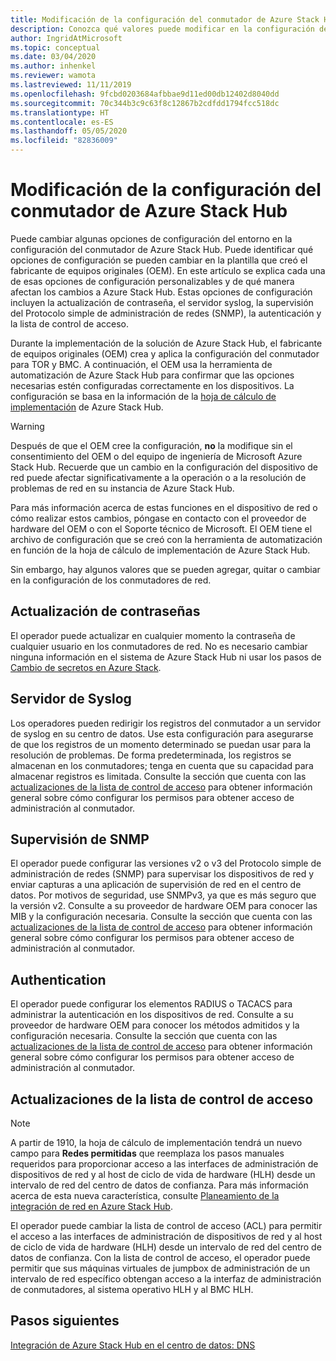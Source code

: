 ```yaml
---
title: Modificación de la configuración del conmutador de Azure Stack Hub
description: Conozca qué valores puede modificar en la configuración del conmutador de Azure Stack Hub.
author: IngridAtMicrosoft
ms.topic: conceptual
ms.date: 03/04/2020
ms.author: inhenkel
ms.reviewer: wamota
ms.lastreviewed: 11/11/2019
ms.openlocfilehash: 9fcbd0203684afbbae9d11ed00db12402d8040dd
ms.sourcegitcommit: 70c344b3c9c63f8c12867b2cdfdd1794fcc518dc
ms.translationtype: HT
ms.contentlocale: es-ES
ms.lasthandoff: 05/05/2020
ms.locfileid: "82836009"
---
```

# <a name="change-settings-on-your-azure-stack-hub-switch-configuration"></a>Modificación de la configuración del conmutador de Azure Stack Hub

Puede cambiar algunas opciones de configuración del entorno en la configuración del conmutador de Azure Stack Hub. Puede identificar qué opciones de configuración se pueden cambiar en la plantilla que creó el fabricante de equipos originales (OEM). En este artículo se explica cada una de esas opciones de configuración personalizables y de qué manera afectan los cambios a Azure Stack Hub. Estas opciones de configuración incluyen la actualización de contraseña, el servidor syslog, la supervisión del Protocolo simple de administración de redes (SNMP), la autenticación y la lista de control de acceso.

Durante la implementación de la solución de Azure Stack Hub, el fabricante de equipos originales (OEM) crea y aplica la configuración del conmutador para TOR y BMC. A continuación, el OEM usa la herramienta de automatización de Azure Stack Hub para confirmar que las opciones necesarias estén configuradas correctamente en los dispositivos. La configuración se basa en la información de la [hoja de cálculo de implementación](azure-stack-deployment-worksheet.md) de Azure Stack Hub.

> [!Warning]  
> Después de que el OEM cree la configuración, **no** la modifique sin el consentimiento del OEM o del equipo de ingeniería de Microsoft Azure Stack Hub. Recuerde que un cambio en la configuración del dispositivo de red puede afectar significativamente a la operación o a la resolución de problemas de red en su instancia de Azure Stack Hub.
>
> Para más información acerca de estas funciones en el dispositivo de red o cómo realizar estos cambios, póngase en contacto con el proveedor de hardware del OEM o con el Soporte técnico de Microsoft. El OEM tiene el archivo de configuración que se creó con la herramienta de automatización en función de la hoja de cálculo de implementación de Azure Stack Hub.

Sin embargo, hay algunos valores que se pueden agregar, quitar o cambiar en la configuración de los conmutadores de red.

## <a name="password-update"></a>Actualización de contraseñas

El operador puede actualizar en cualquier momento la contraseña de cualquier usuario en los conmutadores de red. No es necesario cambiar ninguna información en el sistema de Azure Stack Hub ni usar los pasos de [Cambio de secretos en Azure Stack](azure-stack-rotate-secrets.md).

## <a name="syslog-server"></a>Servidor de Syslog

Los operadores pueden redirigir los registros del conmutador a un servidor de syslog en su centro de datos. Use esta configuración para asegurarse de que los registros de un momento determinado se puedan usar para la resolución de problemas. De forma predeterminada, los registros se almacenan en los conmutadores; tenga en cuenta que su capacidad para almacenar registros es limitada. Consulte la sección que cuenta con las [actualizaciones de la lista de control de acceso](#access-control-list-updates) para obtener información general sobre cómo configurar los permisos para obtener acceso de administración al conmutador.

## <a name="snmp-monitoring"></a>Supervisión de SNMP

El operador puede configurar las versiones v2 o v3 del Protocolo simple de administración de redes (SNMP) para supervisar los dispositivos de red y enviar capturas a una aplicación de supervisión de red en el centro de datos. Por motivos de seguridad, use SNMPv3, ya que es más seguro que la versión v2. Consulte a su proveedor de hardware OEM para conocer las MIB y la configuración necesaria. Consulte la sección que cuenta con las [actualizaciones de la lista de control de acceso](#access-control-list-updates) para obtener información general sobre cómo configurar los permisos para obtener acceso de administración al conmutador.

## <a name="authentication"></a>Authentication

El operador puede configurar los elementos RADIUS o TACACS para administrar la autenticación en los dispositivos de red. Consulte a su proveedor de hardware OEM para conocer los métodos admitidos y la configuración necesaria. Consulte la sección que cuenta con las [actualizaciones de la lista de control de acceso](#access-control-list-updates) para obtener información general sobre cómo configurar los permisos para obtener acceso de administración al conmutador.

## <a name="access-control-list-updates"></a>Actualizaciones de la lista de control de acceso

> [!NOTE]
> A partir de 1910, la hoja de cálculo de implementación tendrá un nuevo campo para **Redes permitidas** que reemplaza los pasos manuales requeridos para proporcionar acceso a las interfaces de administración de dispositivos de red y al host de ciclo de vida de hardware (HLH) desde un intervalo de red del centro de datos de confianza. Para más información acerca de esta nueva característica, consulte [Planeamiento de la integración de red en Azure Stack Hub](azure-stack-network.md#permitted-networks).

El operador puede cambiar la lista de control de acceso (ACL) para permitir el acceso a las interfaces de administración de dispositivos de red y al host de ciclo de vida de hardware (HLH) desde un intervalo de red del centro de datos de confianza. Con la lista de control de acceso, el operador puede permitir que sus máquinas virtuales de jumpbox de administración de un intervalo de red específico obtengan acceso a la interfaz de administración de conmutadores, al sistema operativo HLH y al BMC HLH.

## <a name="next-steps"></a>Pasos siguientes

[Integración de Azure Stack Hub en el centro de datos: DNS](azure-stack-integrate-dns.md)
